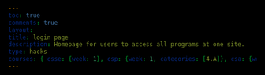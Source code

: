 ```yaml
---
toc: true
comments: true
layout: 
title: login page
description: Homepage for users to access all programs at one site.
type: hacks
courses: { csse: {week: 1}, csp: {week: 1, categories: [4.A]}, csa: {week: 0} }
---
```

<html lang="en">
<head>
    <meta charset="UTF-8">
    <meta name="viewport" content="width=device-width, initial-scale=1.0">
    <title>Login Page</title>
    <style>
        body, html {
            height: 100%;
            margin: 0;
            display: flex;
            justify-content: center;
            align-items: center;
            font-family: 'Helvetica Neue', Helvetica, Arial, sans-serif;
            background: #000;
            color: #fff;
        }

        .form-container {
            background: #222;
            padding: 20px 40px;
            border-radius: 5px;
            box-shadow: 0 5px 15px rgba(0, 0, 0, 0.5);
            text-align: center;
        }

        h2 {
            margin-bottom: 20px;
            color: #fff;
            font-size: 24px;
        }

        label {
            display: block;
            text-align: left;
            margin: 4px 0;
            color: #bbb;
            font-size: 14px;
        }

        input[type="text"],
        input[type="password"] {
            width: 100%;
            padding: 8px 12px;
            margin-bottom: 15px;
            border: 1px solid #333;
            background: #333;
            color: #fff;
            border-radius: 4px;
            box-sizing: border-box;
            transition: border-color 0.3s;
        }

        input[type="text"]:focus,
        input[type="password"]:focus {
            border-color: #555;
            box-shadow: none;
        }

        button {
            width: 100%;
            padding: 10px 0;
            border: none;
            border-radius: 4px;
            background: #333;
            color: white;
            font-size: 16px;
            cursor: pointer;
            transition: background 0.3s;
        }

        button:hover {
            background: #444;
        }

        .register-btn {
            background: #444;
            margin-top: 8px;
        }

        .form-footer {
            margin-top: 15px;
            font-size: 14px;
            color: #aaa;
        }

        .form-footer a {
            color: #999;
            text-decoration: none;
            transition: color 0.3s;
        }

        .form-footer a:hover {
            color: #bbb;
        }
    </style>
</head>
<body>

<div class="form-container">
    <form id="loginForm">
        <h2>Welcome Back!</h2>
        <label for="loginUsername">Username:</label>
        <input type="text" id="loginUsername" name="loginUsername" required>
        <label for="loginPassword">Password:</label>
        <input type="password" id="loginPassword" name="loginPassword" required>
        <button type="submit">Log In</button>
        <button type="button" class="register-btn" id="goToSignup">Register</button>
        <div class="form-footer">
            <a href="#">Forgot your password?</a>
        </div>
    </form>
</div>

<script>
document.getElementById('loginForm').addEventListener('submit', function(e) {
    e.preventDefault();

    const loginData = {
        uid: document.getElementById('loginUsername').value,
        password: document.getElementById('loginPassword').value,
    };

    fetch('http://127.0.0.1:8086/api/users/authenticate', {
        method: 'POST',
        headers: {
            'Content-Type': 'application/json',
        },
        body: JSON.stringify(loginData),
    })
    .then(response => {
        if (!response.ok) {
            throw new Error('Login failed: ' + response.statusText);
        }
        return response.json();
    })
    .then(data => {
        console.log(data);
        alert('Login successful! Redirecting...');
        window.location.href = 'game.html';
    })
    .catch(error => {
        console.error('There was a problem with the login operation:', error);
        alert('Failed to log in: ' + error.message);
        document.getElementById('loginUsername').value = '';
        document.getElementById('loginPassword').value = '';
    });
});

document.getElementById('goToSignup').addEventListener('click', function() {
    window.location.href = 'signup.html';
});
</script>

</body>
</html>
